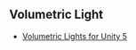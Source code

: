 ## Volumetric Light
* [Volumetric Lights for Unity 5](https://github.com/SlightlyMad/VolumetricLights)
